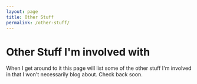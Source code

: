 ```yaml
---
layout: page
title: Other Stuff
permalink: /other-stuff/
---
```



# Other Stuff I'm involved with

When I get around to it this page will list some of the other stuff I'm involved in that I won't necessarily blog about. Check back soon.